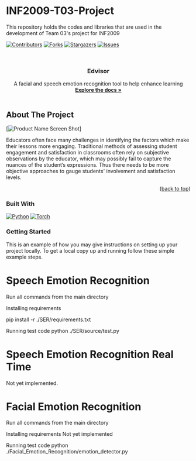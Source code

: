 # INF2009-T03-Project
This repository holds the codes and libraries that are used in the development of Team 03's project for INF2009

<!-- Improved compatibility of back to top link: See: https://github.com/othneildrew/Best-README-Template/pull/73 -->
<a name="readme-top"></a>
<!--
*** Thanks for checking out the Best-README-Template. If you have a suggestion
*** that would make this better, please fork the repo and create a pull request
*** or simply open an issue with the tag "enhancement".
*** Don't forget to give the project a star!
*** Thanks again! Now go create something AMAZING! :D
-->



<!-- PROJECT SHIELDS -->
<!--
*** I'm using markdown "reference style" links for readability.
*** Reference links are enclosed in brackets [ ] instead of parentheses ( ).
*** See the bottom of this document for the declaration of the reference variables
*** for contributors-url, forks-url, etc. This is an optional, concise syntax you may use.
*** https://www.markdownguide.org/basic-syntax/#reference-style-links
-->
[![Contributors][contributors-shield]][contributors-url]
[![Forks][forks-shield]][forks-url]
[![Stargazers][stars-shield]][stars-url]
[![Issues][issues-shield]][issues-url]




<!-- PROJECT LOGO -->
<br />
<div align="center">
  <h3 align="center">Edvisor</h3>
  <p align="center">
    A facial and speech emotion recognition tool to help enhance learning
    <br />
    <a href="https://github.com/SaltedEggYok/INF2009-T03-Project"><strong>Explore the docs »</strong></a>
    <br />
    <br />
<!--     <a href="https://github.com/othneildrew/Best-README-Template">View Demo</a>
    ·
    <a href="https://github.com/othneildrew/Best-README-Template/issues">Report Bug</a>
    ·
    <a href="https://github.com/othneildrew/Best-README-Template/issues">Request Feature</a> -->
  </p>
</div>

## About The Project

[![Product Name Screen Shot][product-screenshot]]

Educators often face many challenges in identifying the factors which make their lessons more engaging. Traditional methods of assessing student engagement and satisfaction in classrooms often rely on subjective observations by the educator, which may possibly fail to capture the nuances of the student’s expressions. Thus there needs to be more objective approaches to gauge students' involvement and satisfaction levels.

<p align="right">(<a href="#readme-top">back to top</a>)</p>

### Built With

[![Python][Python]][Python-url]
[![Torch][Torch]][Torch-url] 


<!-- GETTING STARTED -->
### Getting Started

This is an example of how you may give instructions on setting up your project locally.
To get a local copy up and running follow these simple example steps.

# Speech Emotion Recognition
Run all commands from the main directory

Installing requirements

pip install -r ./SER/requirements.txt

Running test code
python ./SER/source/test.py

# Speech Emotion Recognition Real Time
Not yet implemented.

# Facial Emotion Recognition
Run all commands from the main directory

Installing requirements
Not yet implemented

Running test code
python ./Facial_Emotion_Recognition/emotion_detector.py

[contributors-shield]: https://img.shields.io/github/contributors/SaltedEggYok/INF2009-T03-Project.svg?style=for-the-badge
[contributors-url]: https://github.com/SaltedEggYok/INF2009-T03-Project/graphs/contributors
[forks-shield]: https://img.shields.io/github/forks/SaltedEggYok/INF2009-T03-Project.svg?style=for-the-badge
[forks-url]: https://github.com/SaltedEggYok/INF2009-T03-Project/network/members
[stars-shield]: https://img.shields.io/github/stars/SaltedEggYok/INF2009-T03-Project.svg?style=for-the-badge
[stars-url]: https://github.com/SaltedEggYok/INF2009-T03-Project/stargazers
[issues-shield]: https://img.shields.io/github/issues/SaltedEggYok/INF2009-T03-Project.svg?style=for-the-badge
[issues-url]: https://github.com/SaltedEggYok/INF2009-T03-Project/issues
[license-shield]: https://img.shields.io/github/license/SaltedEggYok/INF2009-T03-Project.svg.svg?style=for-the-badge
[license-url]: https://github.com/SaltedEggYok/INF2009-T03-Project/blob/main/LICENSE.txt

[product-screenshot]: images/screenshot.png
[Python]: https://img.shields.io/badge/Python-14354C?style=for-the-badge&logo=python&logoColor=white
[Python-url]: https://www.python.org/ 
[Torch]: https://img.shields.io/badge/PyTorch-%23EE4C2C.svg?style=for-the-badge&logo=PyTorch&logoColor=white
[Torch-url]: https://pytorch.org/

